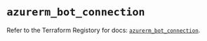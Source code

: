 # `azurerm_bot_connection`

Refer to the Terraform Registory for docs: [`azurerm_bot_connection`](https://www.terraform.io/docs/providers/azurerm/r/bot_connection).
